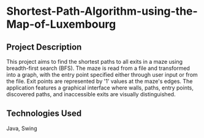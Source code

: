 # Shortest-Path-Algorithm-using-the-Map-of-Luxembourg

## Project Description
This project aims to find the shortest paths to all exits in a maze using breadth-first search (BFS). The maze is read from a file and transformed into a graph, with the entry point specified either through user input or from the file. Exit points are represented by '1' values at the maze's edges. The application features a graphical interface where walls, paths, entry points, discovered paths, and inaccessible exits are visually distinguished.

## Technologies Used
Java, Swing





